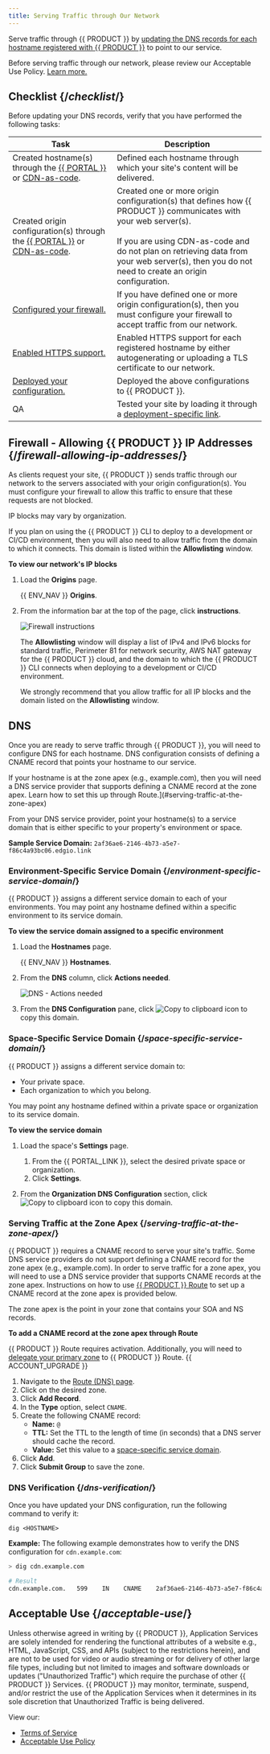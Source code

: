 ```yaml
---
title: Serving Traffic through Our Network
---
```


Serve traffic through {{ PRODUCT }} by [updating the DNS records for each hostname registered with {{ PRODUCT }}](#dns) to point to our service.

<Callout type="important">

  Before serving traffic through our network, please review our Acceptable Use Policy. [Learn more.](#acceptable-use)

</Callout>

## Checklist {/*checklist*/}

Before updating your DNS records, verify that you have performed the following tasks:

| Task                                                                                                                                                                               | Description                                                                                                                                                                                                                                                                   |
| ---------------------------------------------------------------------------------------------------------------------------------------------------------------------------------- | ----------------------------------------------------------------------------------------------------------------------------------------------------------------------------------------------------------------------------------------------------------------------------- |
| Created hostname(s) through the [{{ PORTAL }}](/applications/basics/hostnames#add-modify-delete-hostname) or  [CDN-as-code](/applications/performance/cdn_as_code/edgio_config#environments).           | Defined each hostname through which your site's content will be delivered.                                                                                                                                                                                                    |
| Created origin configuration(s) through the [{{ PORTAL }}](/applications/basics/origins#add-an-origin-configuration) or  [CDN-as-code](/applications/performance/cdn_as_code#defining-origins). | Created one or more origin configuration(s) that defines how {{ PRODUCT }} communicates with your web server(s). <br /><br />If you are using CDN-as-code and do not plan on retrieving data from your web server(s), then you do not need to create an origin configuration. |
| [Configured your firewall.](#firewall-allowing-ip-addresses)                                                                                                                        | If you have defined one or more origin configuration(s), then you must configure your firewall to accept traffic from our network.                                                                                                                                            |
| [Enabled HTTPS support.](/applications/basics/hostnames#https-traffic)                                                                                                                    | Enabled HTTPS support for each registered hostname by either autogenerating or uploading a TLS certificate to our network.                                                                                                                                                    |
| [Deployed your configuration.](/applications/basics/deployments)                                                                                                                         | Deployed the above configurations to {{ PRODUCT }}.                                                                                                                                                                                                                           |
| QA                                                                                                                                                                                 | Tested your site by loading it through a [deployment-specific link](/applications/basics/deployments#deployment-specific-page).                                                                                                                                                     |

## Firewall - Allowing {{ PRODUCT }} IP Addresses {/*firewall-allowing-ip-addresses*/}

As clients request your site, {{ PRODUCT }} sends traffic through our network to the servers associated with your origin configuration(s). You must configure your firewall to allow this traffic to ensure that these requests are not blocked.

<Callout type="important">

  IP blocks may vary by organization.

</Callout>

<Callout type="info">

  If you plan on using the {{ PRODUCT }} CLI to deploy to a development or CI/CD environment, then you will also need to allow traffic from the domain to which it connects. This domain is listed within the **Allowlisting** window.

</Callout>

**To view our network's IP blocks**

1.  Load the **Origins** page.

    {{ ENV_NAV }} **Origins**.

2.  From the information bar at the top of the page, click **instructions**.

    ![Firewall instructions](/images/v7/basics/origins-instructions.png)

    The **Allowlisting** window will display a list of IPv4 and IPv6 blocks for standard traffic, Perimeter 81 for network security, AWS NAT gateway for the {{ PRODUCT }} cloud, and the domain to which the {{ PRODUCT }} CLI connects when deploying to a development or CI/CD environment.

    <Callout type="important">

      We strongly recommend that you allow traffic for all IP blocks and the domain listed on the **Allowlisting** window.

    </Callout>

## DNS

Once you are ready to serve traffic through {{ PRODUCT }}, you will need to configure DNS for each hostname. DNS configuration consists of defining a CNAME record that points your hostname to our service.

<Callout type="info">

  If your hostname is at the zone apex (e.g., example.com), then you will need a DNS service provider that supports defining a CNAME record at the zone apex. Learn how to set this up through Route.](#serving-traffic-at-the-zone-apex)

</Callout>

From your DNS service provider, point your hostname(s) to a service domain that is either specific to your property's environment or space.

**Sample Service Domain:** `2af36ae6-2146-4b73-a5e7-f86c4a93bc06.edgio.link`

### Environment-Specific Service Domain {/*environment-specific-service-domain*/}

{{ PRODUCT }} assigns a different service domain to each of your environments. You may point any hostname defined within a specific environment to its service domain.

**To view the service domain assigned to a specific environment**

1.  Load the **Hostnames** page.

    {{ ENV_NAV }} **Hostnames**.

2.  From the **DNS** column, click **Actions needed**.

    ![DNS - Actions needed](/images/v7/basics/hostnames-dns.png)

3.  From the **DNS Configuration** pane, click <Image inline src="/images/v7/icons/copy-to-clipboard.png" alt="Copy to clipboard icon" />  to copy this domain.

### Space-Specific Service Domain {/*space-specific-service-domain*/}

{{ PRODUCT }} assigns a different service domain to:

-   Your private space.
-   Each organization to which you belong.

You may point any hostname defined within a private space or organization to its service domain.

**To view the service domain**

1.  Load the space's **Settings** page.

    1.  From the {{ PORTAL_LINK }}, select the desired private space or organization.
    2.  Click **Settings**.

2.  From the **Organization DNS Configuration** section, click <Image inline src="/images/v7/icons/copy-to-clipboard.png" alt="Copy to clipboard icon" />  to copy this domain.

### Serving Traffic at the Zone Apex {/*serving-traffic-at-the-zone-apex*/}

{{ PRODUCT }} requires a CNAME record to serve your site's traffic. Some DNS service providers do not support defining a CNAME record for the zone apex (e.g., example.com). In order to serve traffic for a zone apex, you will need to use a DNS service provider that supports CNAME records at the zone apex. Instructions on how to use [{{ PRODUCT }} Route](https://docs.edgecast.com/dns/#Route/Administration/DNS_Zone_Management.htm) to set up a CNAME record at the zone apex is provided below.

<Callout type="info">

  The zone apex is the point in your zone that contains your SOA and NS records.

</Callout>

**To add a CNAME record at the zone apex through Route**

<Callout type="info">

  {{ PRODUCT }} Route requires activation. Additionally, you will need to [delegate your primary zone](https://docs.edgecast.com/dns/#Route/Administration/Switching_DNS_Provider.htm) to {{ PRODUCT }} Route. {{ ACCOUNT_UPGRADE }}

</Callout>

1.  Navigate to the [Route (DNS) page](https://my.edgecast.com/dns/default.aspx).
2.  Click on the desired zone.
3.  Click **Add Record**.
4.  In the **Type** option, select `CNAME`.
5.  Create the following CNAME record:
    -   **Name:** `@`
    -   **TTL:** Set the TTL to the length of time (in seconds) that a DNS server should cache the record.
    -   **Value:** Set this value to a [space-specific service domain](#space-specific-service-domain).
6.  Click **Add**.
7.  Click **Submit Group** to save the zone.

### DNS Verification {/*dns-verification*/}

Once you have updated your DNS configuration, run the following command to verify it:

`dig <HOSTNAME>`

**Example:** The following example demonstrates how to verify the DNS configuration for `cdn.example.com`:

```bash
> dig cdn.example.com

# Result
cdn.example.com.   599    IN    CNAME    2af36ae6-2146-4b73-a5e7-f86c4a93bc06.edgio.link
```

## Acceptable Use {/*acceptable-use*/}

Unless otherwise agreed in writing by {{ PRODUCT }}, Application Services are solely intended for rendering the functional attributes of a website e.g., HTML, JavaScript, CSS, and APIs (subject to the restrictions herein), and are not to be used for video or audio streaming or for delivery of other large file types, including but not limited to images and software downloads or updates ("Unauthorized Traffic") which require the purchase of other {{ PRODUCT }} Services. {{ PRODUCT }} may monitor, terminate, suspend, and/or restrict the use of the Application Services when it determines in its sole discretion that Unauthorized Traffic is being delivered.

View our:
-   [Terms of Service](https://edg.io/company/legal/terms-of-service/)
-   [Acceptable Use Policy](https://edg.io/company/legal/acceptable-use-policy/)
